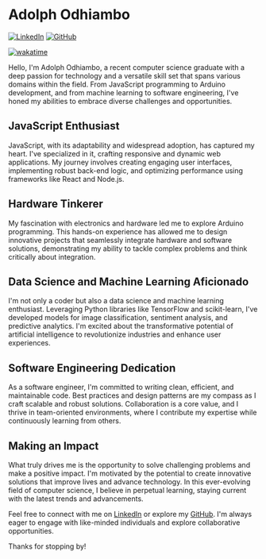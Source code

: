 # Adolph Odhiambo

[![LinkedIn](https://img.shields.io/badge/-LinkedIn-black.svg?style=flat-square&logo=linkedin&colorB=555)](https://www.linkedin.com/in/adolph) [![GitHub](https://img.shields.io/badge/-GitHub-black.svg?style=flat-square&logo=github&colorB=555)](https://github.com/adolphTech)

[![wakatime](https://wakatime.com/badge/user/468137c5-61af-4c91-a9d1-a0854ba126c4.svg)](https://wakatime.com/@468137c5-61af-4c91-a9d1-a0854ba126c4)

Hello, I'm Adolph Odhiambo, a recent computer science graduate with a deep passion for technology and a versatile skill set that spans various domains within the field. From JavaScript programming to Arduino development, and from machine learning to software engineering, I've honed my abilities to embrace diverse challenges and opportunities.

## JavaScript Enthusiast

JavaScript, with its adaptability and widespread adoption, has captured my heart. I've specialized in it, crafting responsive and dynamic web applications. My journey involves creating engaging user interfaces, implementing robust back-end logic, and optimizing performance using frameworks like React and Node.js.

## Hardware Tinkerer

My fascination with electronics and hardware led me to explore Arduino programming. This hands-on experience has allowed me to design innovative projects that seamlessly integrate hardware and software solutions, demonstrating my ability to tackle complex problems and think critically about integration.

## Data Science and Machine Learning Aficionado

I'm not only a coder but also a data science and machine learning enthusiast. Leveraging Python libraries like TensorFlow and scikit-learn, I've developed models for image classification, sentiment analysis, and predictive analytics. I'm excited about the transformative potential of artificial intelligence to revolutionize industries and enhance user experiences.

## Software Engineering Dedication

As a software engineer, I'm committed to writing clean, efficient, and maintainable code. Best practices and design patterns are my compass as I craft scalable and robust solutions. Collaboration is a core value, and I thrive in team-oriented environments, where I contribute my expertise while continuously learning from others.

## Making an Impact

What truly drives me is the opportunity to solve challenging problems and make a positive impact. I'm motivated by the potential to create innovative solutions that improve lives and advance technology. In this ever-evolving field of computer science, I believe in perpetual learning, staying current with the latest trends and advancements.

Feel free to connect with me on [LinkedIn](https://www.linkedin.com/in/adolph) or explore my [GitHub](https://github.com/adolphTech). I'm always eager to engage with like-minded individuals and explore collaborative opportunities.

Thanks for stopping by!
